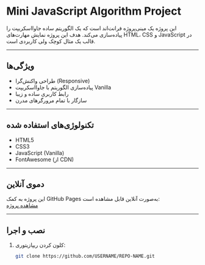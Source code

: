 # Mini JavaScript Algorithm Project

این پروژه یک مینی‌پروژه فرانت‌اند است که یک الگوریتم ساده جاوااسکریپت را پیاده‌سازی می‌کند. هدف این پروژه نمایش مهارت‌های HTML، CSS و JavaScript در قالب یک مثال کوچک ولی کاربردی است.

---

## ویژگی‌ها
- طراحی واکنش‌گرا (Responsive)
- پیاده‌سازی الگوریتم با جاوااسکریپت Vanilla
- رابط کاربری ساده و زیبا
- سازگار با تمام مرورگرهای مدرن

---

## تکنولوژی‌های استفاده شده
- HTML5
- CSS3
- JavaScript (Vanilla)
- FontAwesome (از CDN)

---

## دموی آنلاین
این پروژه به کمک GitHub Pages به‌صورت آنلاین قابل مشاهده است:  
[مشاهده پروژه](https://USERNAME.github.io/REPO-NAME)

---

## نصب و اجرا
1. کلون کردن ریپازیتوری:
   ```bash
   git clone https://github.com/USERNAME/REPO-NAME.git
